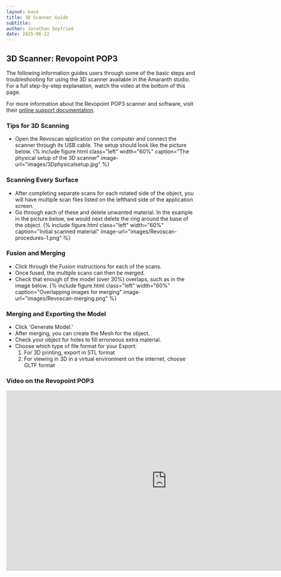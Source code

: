 ```yaml
---
layout: base
title: 3D Scanner Guide
subtitle:
author: Jonathan Seyfried
date: 2025-06-22
---
```


## 3D Scanner: Revopoint POP3

The following information guides users through some of the basic steps and troubleshooting for using the 3D scanner available in the Amaranth studio. For a full step-by-step explanation, watch the video at the bottom of this page.<br style="clear: both">

For more information about the Revopoint POP3 scanner and software, visit their [online support documentation](https://support.revopoint3d.com/hc/en-us).

### Tips for 3D Scanning

- Open the Revoscan application on the computer and connect the scanner through its USB cable. The setup should look like the picture below.
{% include figure.html
  class="left"
  width="60%"
  caption="The physical setup of the 3D scanner"
  image-url="images/3Dphysicalsetup.jpg"
%}
  <br style="clear: both">

### Scanning Every Surface

- After completing separate scans for each rotated side of the object, you will have multiple scan files listed on the lefthand side of the application screen.
- Go through each of these and delete unwanted material. In the example in the picture below, we would next delete the ring around the base of the object.
{% include figure.html
  class="left"
  width="60%"
  caption="Initial scanned material"
  image-url="images/Revoscan-procedures-1.png"
%}
  <br style="clear: both">

### Fusion and Merging

- Click through the Fusion instructions for each of the scans.
- Once fused, the multiple scans can then be merged.
- Check that enough of the model (over 30%) overlaps, such as in the image below.
{% include figure.html
  class="left"
  width="60%"
  caption="Overlapping images for merging"
  image-url="images/Revoscan-merging.png"
%}
  <br style="clear: both">

### Merging and Exporting the Model

- Click 'Generate Model.'
- After merging, you can create the Mesh for the object.
- Check your object for holes to fill erroneous extra material.
- Choose which type of file format for your Export:
  1. For 3D printing, export in STL format
  2. For viewing in 3D in a virtual environment on the internet, choose GLTF format
     <br style="clear: both">

### Video on the Revopoint POP3

<iframe width="853" height="480" src="https://www.youtube.com/embed/YNpmpQmFLzo" title="Revopoint POP3 Review - 3D Scanner" frameborder="0" allow="accelerometer; autoplay; clipboard-write; encrypted-media; gyroscope; picture-in-picture; web-share" referrerpolicy="strict-origin-when-cross-origin" allowfullscreen></iframe><br>
